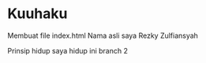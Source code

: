 # Kuuhaku
Membuat file index.html
Nama asli saya Rezky Zulfiansyah

Prinsip hidup saya hidup
ini branch 2
